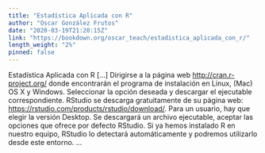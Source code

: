 ```yaml
---
title: "Estadística Aplicada con R"
author: "Oscar González Frutos"
date: "2020-03-19T21:20:15Z"
link: "https://bookdown.org/oscar_teach/estadistica_aplicada_con_r/"
length_weight: "2%"
pinned: false
---
```


Estadística Aplicada con R [...] Dirigirse a la página web http://cran.r-project.org/ donde encontrarán el programa de instalación en Linux, (Mac) OS X y Windows. Seleccionar la opción deseada y descargar el ejecutable correspondiente. RStudio se descarga gratuitamente de su página web: https://rstudio.com/products/rstudio/download/. Para un usuario, hay que elegir la versión Desktop. Se descargará un archivo ejecutable, aceptar las opciones que ofrece por defecto RStudio. Si ya hemos instalado R en nuestro equipo, RStudio lo detectará automáticamente y podremos utilizarlo desde este entorno.  ...
